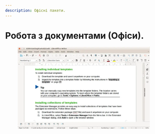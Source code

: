 ```yaml
---
description: Офісні пакети.
---
```


# Робота з документами (Офіси).

<figure><img src="../../../.gitbook/assets/image (3).png" alt=""><figcaption></figcaption></figure>
